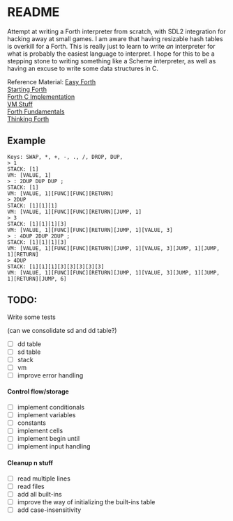 # README

Attempt at writing a Forth interpreter from scratch, with SDL2 integration for hacking away at small games.
I am aware that having resizable hash tables is overkill for a Forth. This is really just to learn to write 
*an* interpreter for what is probably the easiest language to interpret. I hope for this to be a stepping 
stone to writing something like a Scheme interpreter, as well as having an excuse to write some data structures in C. 

Reference Material:
[Easy Forth](https://skilldrick.github.io/easyforth/)  
[Starting Forth](https://www.forth.com/starting-forth)  
[Forth C Implementation](https://github.com/tehologist/forthkit)  
[VM Stuff](https://www.andreinc.net/2021/12/01/writing-a-simple-vm-in-less-than-125-lines-of-c)   
[Forth Fundamentals](https://archive.org/details/forthfundamental0001mcca)  
[Thinking Forth](https://www.forth.com/wp-content/uploads/2018/11/thinking-forth-color.pdf)  

## Example

```commandline
Keys: SWAP, *, +, -, ., /, DROP, DUP, 
> 1
STACK: [1]
VM: [VALUE, 1]
> : 2DUP DUP DUP ;
STACK: [1]
VM: [VALUE, 1][FUNC][FUNC][RETURN]
> 2DUP
STACK: [1][1][1]
VM: [VALUE, 1][FUNC][FUNC][RETURN][JUMP, 1]
> 3
STACK: [1][1][1][3]
VM: [VALUE, 1][FUNC][FUNC][RETURN][JUMP, 1][VALUE, 3]
> : 4DUP 2DUP 2DUP ;
STACK: [1][1][1][3]
VM: [VALUE, 1][FUNC][FUNC][RETURN][JUMP, 1][VALUE, 3][JUMP, 1][JUMP, 1][RETURN]
> 4DUP
STACK: [1][1][1][3][3][3][3][3]
VM: [VALUE, 1][FUNC][FUNC][RETURN][JUMP, 1][VALUE, 3][JUMP, 1][JUMP, 1][RETURN][JUMP, 6]
```

## TODO:

Write some tests

(can we consolidate sd and dd table?)
- [ ] dd table
- [ ] sd table
- [ ] stack
- [ ] vm
- [ ] improve error handling

#### Control flow/storage
- [ ] implement conditionals
- [ ] implement variables
- [ ] constants
- [ ] implement cells
- [ ] implement begin until
- [ ] implement input handling

#### Cleanup n stuff
- [ ] read multiple lines
- [ ] read files
- [ ] add all built-ins
- [ ] improve the way of initializing the built-ins table
- [ ] add case-insensitivity
